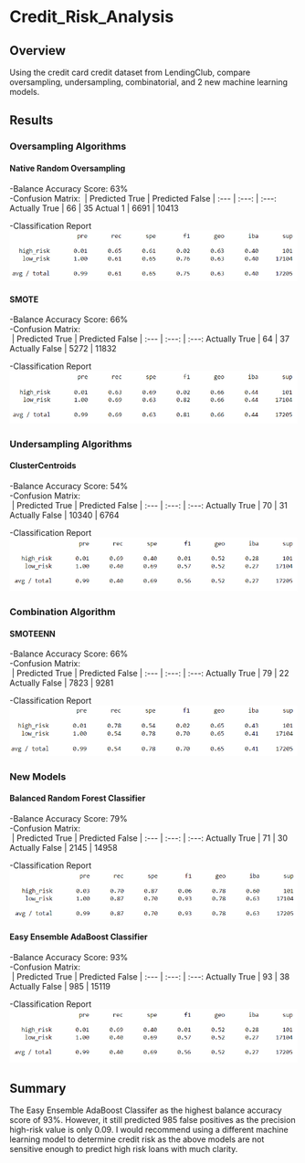 # Credit_Risk_Analysis

## Overview
Using the credit card credit dataset from LendingClub, compare oversampling, undersampling, combinatorial, and 2 new machine learning models.

## Results
### Oversampling Algorithms
#### Native Random Oversampling
-Balance Accuracy Score: 63%<br />
-Confusion Matrix:
&nbsp;| Predicted True | Predicted False
| :--- | :---: | :---:
Actually True  | 66 | 35
Actual 1 | 6691 | 10413

-Classification Report
![Classification Report](https://github.com/Lindsey-Maag/Credit_Risk_Analysis/blob/main/images/ros.PNG)

#### SMOTE
-Balance Accuracy Score: 66%<br />
-Confusion Matrix:<br />
&nbsp;| Predicted True | Predicted False
| :--- | :---: | :---:
Actually True  | 64 | 37
Actually False | 5272 | 11832

-Classification Report
![Classification Report](https://github.com/Lindsey-Maag/Credit_Risk_Analysis/blob/main/images/smote.PNG)

### Undersampling Algorithms
#### ClusterCentroids
-Balance Accuracy Score: 54%<br />
-Confusion Matrix:<br />
&nbsp;| Predicted True | Predicted False
| :--- | :---: | :---:
Actually True  | 70 | 31
Actually False | 10340 | 6764

-Classification Report
![Classification Report](https://github.com/Lindsey-Maag/Credit_Risk_Analysis/blob/main/images/cc.PNG)
 
### Combination  Algorithm
#### SMOTEENN
-Balance Accuracy Score: 66%<br />
-Confusion Matrix:<br />
&nbsp;| Predicted True | Predicted False
| :--- | :---: | :---:
Actually True  | 79 | 22
Actually False | 7823 | 9281

-Classification Report
![Classification Report](https://github.com/Lindsey-Maag/Credit_Risk_Analysis/blob/main/images/smoteenn.PNG)
 
### New Models
#### Balanced Random Forest Classifier
-Balance Accuracy Score: 79%<br />
-Confusion Matrix:<br />
&nbsp;| Predicted True | Predicted False
| :--- | :---: | :---:
Actually True  | 71 | 30
Actually False | 2145 | 14958

-Classification Report
![Classification Report](https://github.com/Lindsey-Maag/Credit_Risk_Analysis/blob/main/images/brf.PNG) 

#### Easy Ensemble AdaBoost Classifier
-Balance Accuracy Score: 93%<br />
-Confusion Matrix:<br />
&nbsp;| Predicted True | Predicted False
| :--- | :---: | :---:
Actually True  | 93 | 38
Actually False | 985 | 15119

-Classification Report
![Classification Report](https://github.com/Lindsey-Maag/Credit_Risk_Analysis/blob/main/images/cc.PNG)

## Summary
The Easy Ensemble AdaBoost Classifer as the highest balance accuracy score of 93%. However, it still predicted 985 false positives as the precision high-risk value is only 0.09. I would recommend using a different machine learning model to determine credit risk as the above models are not sensitive enough to predict high risk loans with much clarity.
